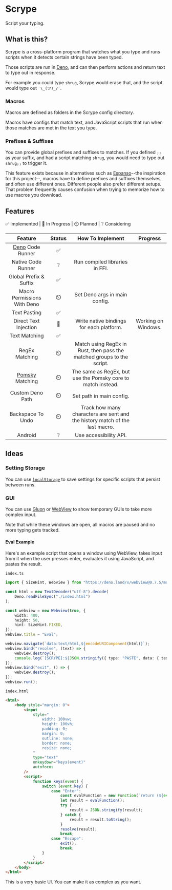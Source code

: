 # Scrype

Script your typing.

## What is this?

Scrype is a cross-platform program that watches what you type and runs scripts when it detects certain strings have been typed.

Those scripts are run in [Deno](https://github.com/denoland/deno), and can then perform actions and return text to type out in response.

For example you could type `shrug`, Scrype would erase that, and the script would type out `¯\_(ツ)_/¯`.

### Macros

Macros are defined as folders in the Scrype config directory.

Macros have configs that match text, and JavaScript scripts that run when those matches are met in the text you type.

### Prefixes & Suffixes

You can provide global prefixes and suffixes to matches. If you defined `;;` as your suffix, and had a script matching `shrug`, you would need to type out `shrug;;` to trigger it.

This feature exists because in alternatives such as [Espanso](https://github.com/espanso/espanso)--the inspiration for this project--, macros have to define prefixes and suffixes themselves, and often use different ones. Different people also prefer different setups. That problem frequently causes confusion when trying to memorize how to use macros you download.

## Features

✅ Implemented | 🌱 In Progress | ⏲️ Planned | ❔ Considering

| Feature | Status | How To Implement | Progress |
| :-: | :-: | :-: | :-: |
| [Deno](https://github.com/denoland/deno) Code Runner | ✅ |  |  |
| Native Code Runner | ❔ | Run compiled libraries in FFI. |  |
| Global Prefix & Suffix | ✅ |  |  |
| Macro Permissions With Deno | ⏲️ | Set Deno args in main config. |  |
| Text Pasting | ✅ |  |  |
| Direct Text Injection | 🌱 | Write native bindings for each platform. | Working on Windows. |
| Text Matching | ✅ |  |  |
| RegEx Matching | ⏲️ | Match using RegEx in Rust, then pass the matched groups to the script. |  |
| [Pomsky](https://github.com/pomsky-lang/pomsky) Matching | ⏲️ | The same as RegEx, but use the Pomsky core to match instead. |  |
| Custom Deno Path | ⏲️ | Set path in main config. |  |
| Backspace To Undo | ⏲️ | Track how many characters are sent and the history match of the last macro. |  |
| Android | ❔ | Use accessibility API. |  |

## Ideas

### Setting Storage

You can use [`localStorage`](https://developer.mozilla.org/en-US/docs/Web/API/Window/localStorage#examples) to save settings for specific scripts that persist between runs.

### GUI

You can use [Gluon](https://github.com/gluon-framework/gluon) or [WebView](https://github.com/webview/webview_deno) to show temporary GUIs to take more complex input.

Note that while these windows are open, all macros are paused and no more typing gets tracked.

#### Eval Example

Here's an example script that opens a window using WebView, takes input from it when the user presses enter, evaluates it using JavaScript, and pastes the result.

`index.ts`
```ts
import { SizeHint, Webview } from "https://deno.land/x/webview@0.7.5/mod.ts";

const html = new TextDecoder("utf-8").decode(
	Deno.readFileSync("./index.html")
);

const webview = new Webview(true, {
	width: 400,
	height: 50,
	hint: SizeHint.FIXED,
});
webview.title = "Eval";

webview.navigate(`data:text/html,${encodeURIComponent(html)}`);
webview.bind("resolve", (text) => {
	webview.destroy();
	console.log(`[SCRYPE]:${JSON.stringify({ type: "PASTE", data: { text } })}`);
});
webview.bind("exit", () => {
	webview.destroy();
});
webview.run();
```
`index.html`
```html
<html>
	<body style="margin: 0">
		<input
			style="
				width: 100vw;
				height: 100vh;
				padding: 0;
				margin: 0;
				outline: none;
				border: none;
				resize: none;
			"
			type="text"
			onkeydown="keys(event)"
			autofocus
		/>
		<script>
			function keys(event) {
				switch (event.key) {
					case "Enter":
						const evalFunction = new Function(`return (${event.target.value})`);
						let result = evalFunction();
						try {
							result = JSON.stringify(result);
						} catch {
							result = result.toString();
						}
						resolve(result);
						break;
					case "Escape":
						exit();
						break;
				}
			}
		</script>
	</body>
</html>
```

This is a very basic UI. You can make it as complex as you want.
